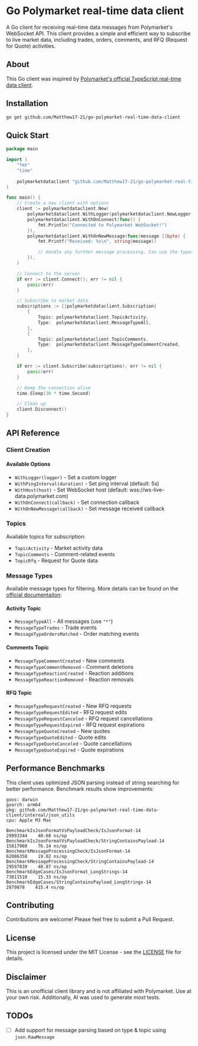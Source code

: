 # Go Polymarket real-time data client

A Go client for receiving real-time data messages from Polymarket's WebSocket API. This client provides a simple and efficient way to subscribe to live market data, including trades, orders, comments, and RFQ (Request for Quote) activities.

## About

This Go client was inspired by [Polymarket's official TypeScript real-time data client](https://github.com/Polymarket/real-time-data-client).


## Installation

```bash
go get github.com/Matthew17-21/go-polymarket-real-time-data-client
```

## Quick Start

```go
package main

import (
    "fmt"
    "time"
    
    polymarketdataclient "github.com/Matthew17-21/go-polymarket-real-time-data-client"
)

func main() {
    // Create a new client with options
    client := polymarketdataclient.New(
        polymarketdataclient.WithLogger(polymarketdataclient.NewLogger()),
        polymarketdataclient.WithOnConnect(func() {
            fmt.Println("Connected to Polymarket WebSocket!")
        }),
        polymarketdataclient.WithOnNewMessage(func(message []byte) {
            fmt.Printf("Received: %s\n", string(message))

            // Handle any further message processing. Can use the types in `payload.go` to unmarshal
        }),
    )

    // Connect to the server
    if err := client.Connect(); err != nil {
        panic(err)
    }

    // Subscribe to market data
    subscriptions := []polymarketdataclient.Subscription{
        {
            Topic: polymarketdataclient.TopicActivity,
            Type:  polymarketdataclient.MessageTypeAll,
        },
        {
            Topic: polymarketdataclient.TopicComments,
            Type:  polymarketdataclient.MessageTypeCommentCreated,
        },
    }

    if err := client.Subscribe(subscriptions); err != nil {
        panic(err)
    }

    // Keep the connection alive
    time.Sleep(30 * time.Second)

    // Clean up
    client.Disconnect()
}
```

## API Reference

### Client Creation

#### Available Options

- `WithLogger(logger)` - Set a custom logger
- `WithPingInterval(duration)` - Set ping interval (default: 5s)
- `WithHost(host)` - Set WebSocket host (default: wss://ws-live-data.polymarket.com)
- `WithOnConnect(callback)` - Set connection callback
- `WithOnNewMessage(callback)` - Set message received callback

### Topics

Available topics for subscription:

- `TopicActivity` - Market activity data
- `TopicComments` - Comment-related events
- `TopicRfq` - Request for Quote data

### Message Types

Available message types for filtering. More details can be found on the [official documentaiton](https://github.com/Polymarket/real-time-data-client):

#### Activity Topic
- `MessageTypeAll` - All messages (use `"*"`)
- `MessageTypeTrades` - Trade events
- `MessageTypeOrdersMatched` - Order matching events

#### Comments Topic
- `MessageTypeCommentCreated` - New comments
- `MessageTypeCommentRemoved` - Comment deletions
- `MessageTypeReactionCreated` - Reaction additions
- `MessageTypeReactionRemoved` - Reaction removals

#### RFQ Topic
- `MessageTypeRequestCreated` - New RFQ requests
- `MessageTypeRequestEdited` - RFQ request edits
- `MessageTypeRequestCanceled` - RFQ request cancellations
- `MessageTypeRequestExpired` - RFQ request expirations
- `MessageTypeQuoteCreated` - New quotes
- `MessageTypeQuoteEdited` - Quote edits
- `MessageTypeQuoteCanceled` - Quote cancellations
- `MessageTypeQuoteExpired` - Quote expirations

## Performance Benchmarks

This client uses optimized JSON parsing instead of string searching for better performance. Benchmark results show improvements:

```
goos: darwin
goarch: arm64
pkg: github.com/Matthew17-21/go-polymarket-real-time-data-client/internal/json_utils
cpu: Apple M3 Max

BenchmarkIsJsonFormatVsPayloadCheck/IsJsonFormat-14         	29993344	40.68 ns/op
BenchmarkIsJsonFormatVsPayloadCheck/StringContainsPayload-14	15817960	76.14 ns/op
BenchmarkMessageProcessingCheck/IsJsonFormat-14             	62086358	19.02 ns/op
BenchmarkMessageProcessingCheck/StringContainsPayload-14    	29597839	40.87 ns/op
BenchmarkEdgeCases/IsJsonFormat_LongStrings-14              	73811518	15.33 ns/op
BenchmarkEdgeCases/StringContainsPayload_LongStrings-14     	 2879878	415.4 ns/op
```

## Contributing

Contributions are welcome! Please feel free to submit a Pull Request.

## License

This project is licensed under the MIT License - see the [LICENSE](LICENSE) file for details.

## Disclaimer

This is an unofficial client library and is not affiliated with Polymarket. Use at your own risk. Additionally, AI was used to generate *most* tests.

## TODOs

- [ ] Add support for message parsing based on type & topic using `json.RawMessage`